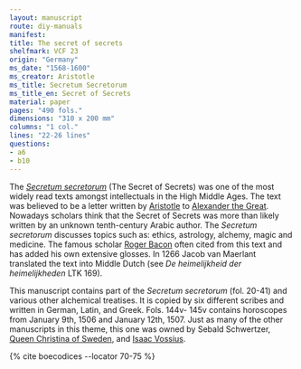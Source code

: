 ```yaml
---
layout: manuscript
route: diy-manuals
manifest: 
title: The secret of secrets
shelfmark: VCF 23
origin: "Germany"
ms_date: "1568-1600"
ms_creator: Aristotle
ms_title: Secretum Secretorum
ms_title_en: Secret of Secrets
material: paper
pages: "490 fols."
dimensions: "310 x 200 mm"
columns: "1 col."
lines: "22-26 lines"
questions:
- a6
- b10
---
```


The [*Secretum secretorum*](https://en.wikipedia.org/wiki/Secretum_Secretorum) (The
Secret of Secrets) was one of the most widely read texts amongst
intellectuals in the High Middle Ages. The text was believed to be a
letter written by [Aristotle](https://en.wikipedia.org/wiki/Aristotle)
to [Alexander the
Great](https://en.wikipedia.org/wiki/Alexander_the_Great). Nowadays
scholars think that the Secret of Secrets was more than likely written
by an unknown tenth-century Arabic author. The *Secretum secretorum*
discusses topics such as: ethics, astrology, alchemy, magic and
medicine. The famous scholar [Roger
Bacon](https://en.wikipedia.org/wiki/Roger_Bacon) often cited from this
text and has added his own extensive glosses. In 1266 Jacob van Maerlant
translated the text into Middle Dutch (see *De heimelijkheid der heimelijkheden* LTK 169).

This manuscript contains part of the *Secretum secretorum* (fol. 20-41)
and various other alchemical treatises. It is copied by six different
scribes and written in German, Latin, and Greek. Fols. 144v- 145v
contains horoscopes from January 9th, 1506 and January 12th, 1507.
Just as many of the other manuscripts in this theme, this one was owned
by Sebald Schwertzer, [Queen Christina of
Sweden](https://en.wikipedia.org/wiki/Christina,_Queen_of_Sweden), and
[Isaac Vossius](https://en.wikipedia.org/wiki/Isaac_Vossius).

{% cite boecodices --locator 70-75 %}